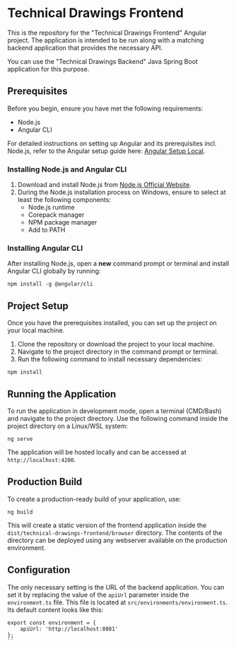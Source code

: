 
# Technical Drawings Frontend
This is the repository for the "Technical Drawings Frontend" Angular project.
The application is intended to be run along with a matching backend application that provides the necessary API.

You can use the "Technical Drawings Backend" Java Spring Boot application for this purpose.

## Prerequisites
Before you begin, ensure you have met the following requirements:

- Node.js
- Angular CLI

For detailed instructions on setting up Angular and its prerequisites incl. Node.js, refer to the Angular setup guide here: [Angular Setup Local](https://angular.io/guide/setup-local).

### Installing Node.js and Angular CLI

1. Download and install Node.js from [Node.js Official Website](https://nodejs.org/).
2. During the Node.js installation process on Windows, ensure to select at least the following components:
   - Node.js runtime
   - Corepack manager
   - NPM package manager
   - Add to PATH

### Installing Angular CLI
After installing Node.js, open a **new** command prompt or terminal and install Angular CLI globally by running:

```
npm install -g @angular/cli
```

## Project Setup
Once you have the prerequisites installed, you can set up the project on your local machine.

1. Clone the repository or download the project to your local machine.
2. Navigate to the project directory in the command prompt or terminal.
3. Run the following command to install necessary dependencies:
```
npm install
```

## Running the Application
To run the application in development mode, open a terminal (CMD/Bash) and navigate to the project directory.
Use the following command inside the project directory on a Linux/WSL system:
```
ng serve
```

The application will be hosted locally and can be accessed at `http://localhost:4200`.

## Production Build
To create a production-ready build of your application, use:
```
ng build
```

This will create a static version of the frontend application inside the `dist/technical-drawings-frontend/browser` directory.
The contents of the directory can be deployed using any webserver available on the production environment.



## Configuration
The only necessary setting is the URL of the backend application.
You can set it by replacing the value of the `apiUrl` parameter inside the `environment.ts` file.
This file is located at `src/environments/environment.ts`.
Its default content looks like this:

```
export const environment = {
    apiUrl: 'http://localhost:8081'
};
``
